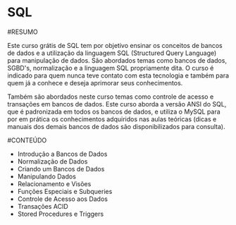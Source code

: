 # SQL

#RESUMO

Este curso grátis de SQL tem por objetivo ensinar os conceitos de bancos de dados e a utilização da linguagem SQL (Structured Query Language) para manipulação de dados. São abordados temas como bancos de dados, SGBD's, normalização e a linguagem SQL propriamente dita. O curso é indicado para quem nunca teve contato com esta tecnologia e também para quem já a conhece e deseja aprimorar seus conhecimentos.

Também são abordados neste curso temas como controle de acesso e transações em bancos de dados. Este curso aborda a versão ANSI do SQL, que é padronizada em todos os bancos de dados, e utiliza o MySQL para por em prática os conhecimentos adquiridos nas aulas teóricas (dicas e manuais dos demais bancos de dados são disponibilizados para consulta).

#CONTEÚDO

 - Introdução a Bancos de Dados
 - Normalização de Dados
 - Criando um Bancos de Dados
 - Manipulando Dados
 - Relacionamento e Visões
 - Funções Especiais e Subqueries
 - Controle de Acesso aos Dados
 - Transações ACID
 - Stored Procedures e Triggers

